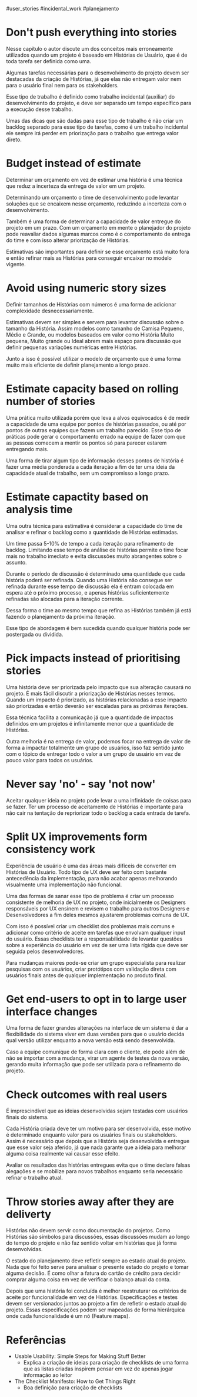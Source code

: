 #user_stories 
#incidental_work 
#planejamento


# Don't push everything into stories

Nesse capítulo o autor discute um dos conceitos mais erroneamente utilizados quando um projeto é baseado em Histórias de Usuário, que é de toda tarefa ser definida como uma.

Algumas tarefas necessárias para o desenvolvimento do projeto devem ser destacadas da criação de Histórias, já que elas não entregam valor nem para o usuário final nem para os stakeholders.

Esse tipo de trabalho é definido como trabalho incidental (auxiliar) do desenvolvimento do projeto, e deve ser separado um tempo específico para a execução desse trabalho.

Umas das dicas que são dadas para esse tipo de trabalho é não criar um backlog separado para esse tipo de tarefas, como é um trabalho incidental ele sempre irá perder em priorização para o trabalho que entrega valor direto.

# Budget instead of estimate

Determinar um orçamento em vez de estimar uma história é uma técnica que reduz a incerteza da entrega de valor em um projeto.

Determinando um orçamento o time de desenvolvimento pode levantar soluções que se encaixem nesse orçamento, reduzindo a incerteza com o desenvolvimento.

Também é uma forma de determinar a capacidade de valor entregue do projeto em um prazo. Com um orçamento em mente o planejador do projeto pode reavaliar dados algumas marcos como é o comportamento de entrega do time e com isso alterar priorização de Histórias.

Estimativas são importantes para definir se esse orçamento está muito fora e então refinar mais as Histórias para conseguir encaixar no modelo vigente.


# Avoid using numeric story sizes

Definir tamanhos de Histórias com números é uma forma de adicionar complexidade desnecessariamente.

Estimativas devem ser simples e servem para levantar discussão sobre o tamanho da História. Assim modelos como tamanho de Camisa Pequeno, Médio e Grande, ou modelos baseados em valor como História Muito pequena, Muito grande ou Ideal abrem mais espaço para discussão que definir pequenas variações numéricas entre Histórias.

Junto a isso é possível utilizar o modelo de orçamento que é uma forma muito mais eficiente de definir planejamento a longo prazo.

# Estimate capacity based on rolling number of stories

Uma prática muito utilizada porém que leva a alvos equivocados é de medir a capacidade de uma equipe por pontos de histórias passados, ou até por pontos de outras equipes que fazem um trabalho parecido. Esse tipo de práticas pode gerar o comportamento errado na equipe de fazer com que as pessoas comecem a mentir os pontos só para parecer estarem entregando mais.

Uma forma de tirar algum tipo de informação desses pontos de história é fazer uma média ponderada a cada iteração a fim de ter uma ideia da capacidade atual de trabalho, sem um compromisso a longo prazo.

# Estimate capactity based on analysis time

Uma outra técnica para estimativa é considerar a capacidade do time de analisar e refinar o backlog como a quantidade de Histórias estimadas.

Um time passa 5-10% de tempo a cada iteração para refinamento de backlog. Limitando esse tempo de análise de histórias permite o time focar mais no trabalho imediato e evita discussões muito abrangentes sobre o assunto. 

Durante o período de discussão é determinado uma quantidade que cada história poderá ser refinada. Quando uma História não consegue ser refinada durante esse tempo de discussão ela é entram colocada em espera até o próximo processo, e apenas histórias suficientemente refinadas são alocadas para a iteração corrente.

Dessa forma o time ao mesmo tempo que refina as Histórias também já está fazendo o planejamento da próxima iteração.

Esse tipo de abordagem é bem sucedida quando qualquer história pode ser postergada ou dividida.

# Pick impacts instead of prioritising stories

Uma história deve ser priorizada pelo impacto que sua alteração causará no projeto. É mais fácil discutir a priorização de Histórias nesses termos. Quando um impacto é priorizado, as histórias relacionadas a esse impacto são priorizadas e então deverão ser escaladas para as próximas iterações.

Essa técnica facilita a comunicação já que a quantidade de impactos definidos em um projetos é infinitamente menor que a quantidade de Histórias.

Outra melhoria é na entrega de valor, podemos focar na entrega de valor de forma a impactar totalmente um grupo de usuários, isso faz sentido junto com o tópico de entregar todo o valor a um grupo de usuário em vez de pouco valor para todos os usuários.

# Never say 'no' - say 'not now'

Aceitar qualquer ideia no projeto pode levar a uma infinidade de coisas para se fazer. Ter um processo de aceitamento de Histórias é importante para não cair na tentação de repriorizar todo o backlog a cada entrada de tarefa.

# Split UX improvements form consistency work

Experiência de usuário é uma das áreas mais difíceis de converter em Histórias de Usuário. Todo tipo de UX deve ser feito com bastante antecedência da implementação, para não acabar apenas melhorando visualmente uma implementação não funcional.

Uma das formas de sanar esse tipo de problema é criar um processo consistente de melhoria de UX no projeto, onde inicialmente os Designers responsáveis por UX ensinem e revisem o trabalho para outros Designers e Desenvolvedores a fim deles mesmos ajustarem problemas comuns de UX.

Com isso é possível criar um checklist dos problemas mais comuns e adicionar como critério de aceite em tarefas que envolvam qualquer input do usuário. Essas checklists ter a responsabilidade de levantar questões sobre a experiência do usuário em vez de ser uma lista rígida que deve ser seguida pelos desenvolvedores.

Para mudanças maiores pode-se criar um grupo especialista para realizar pesquisas com os usuários, criar protótipos com validação direta com usuários finais antes de qualquer implementação no produto final.

# Get end-users to opt in to large user interface changes

Uma forma de fazer grandes alterações na interface de um sistema é dar a flexibilidade do sistema viver em duas versões para que o usuário decida qual versão utilizar enquanto a nova versão está sendo desenvolvida.

Caso a equipe comunique de forma clara com o cliente, ele pode além de não se importar com a mudança, virar um agente de testes da nova versão, gerando muita informação que pode ser utilizada para o refinamento do projeto.

# Check outcomes with real users

É imprescindível que as ideias desenvolvidas sejam testadas com usuários finais do sistema.

Cada História criada deve ter um motivo para ser desenvolvida, esse motivo é determinado enquanto valor para os usuários finais ou stakeholders. Assim é necessário que depois que a História seja desenvolvida e entregue que esse valor seja aferido, já que nada garante que a ideia para melhorar alguma coisa realmente vai causar esse efeito.

Avaliar os resultados das histórias entregues evita que o time declare falsas alegações e se mobilize para novos trabalhos enquanto seria necessário refinar o trabalho atual.


# Throw stories away after they are deliverty

Histórias não devem servir como documentação do projetos. Como Histórias são símbolos para discussões, essas discussões mudam ao longo do tempo do projeto e não faz sentido voltar em histórias que já forma desenvolvidas.

O estado do planejamento deve refletir sempre ao estado atual do projeto. Nada que foi feito serve para analisar o presente estado do projeto e tomar alguma decisão. É como olhar a fatura do cartão de crédito para decidir comprar alguma coisa em vez de verificar o balanço atual da conta.

Depois que uma história foi concluída é melhor reestruturar os critérios de aceite por funcionalidade em vez de Histórias. Especificações e testes devem ser versionados juntos ao projeto a fim de refletir o estado atual do projeto. Essas especificações podem ser mapeadas de forma hierárquica onde cada funcionalidade é um nó (Feature maps).

# Referências
- Usable Usability: Simple Steps for Making Stuff Better
	- Explica a criação de ideias para criação de checklists de uma forma que as listas criadas inspirem pensar em vez de apenas jogar informação ao leitor
- The Checklist Manifesto: How to Get Things Right
	- Boa definição para criação de checklists